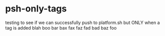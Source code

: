# psh-only-tags

testing to see if we can successfully push to platform.sh but ONLY when a tag is added
blah
boo
bar
bax
fax
faz
fad
bad
baz
foo
